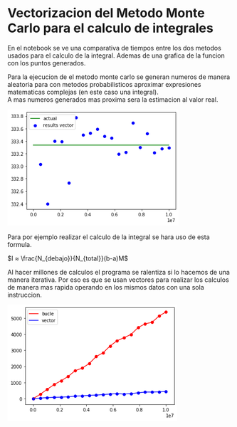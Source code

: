 # Vectorizacion del Metodo Monte Carlo para el calculo de integrales
En el notebook se ve una comparativa de tiempos entre los dos metodos usados para el calculo de la integral. Ademas de una grafica de la funcion con los puntos generados.

Para la ejecucion de el metodo monte carlo se generan numeros de manera aleatoria para con metodos probabilisticos aproximar expresiones matematicas complejas (en este caso una integral).<br>
A mas numeros generados mas proxima sera la estimacion al valor real.

![png](areas_results.png)

Para por ejemplo realizar el calculo de la integral se hara uso de esta formula.

$I ≈  \frac{N_{debajo}}{N_{total}}(b-a)M$

Al hacer millones de calculos el programa se ralentiza si lo hacemos de una manera iterativa. Por eso es que se usan vectores para realizar los calculos de manera mas rapida operando en los mismos datos con una sola instruccion.

![png](loop_vs_vector_10mill.png)